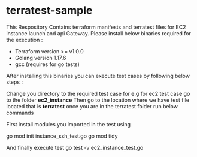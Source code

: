 # terratest-sample


This Respository Contains terraform manifests and terratest files for EC2 instance launch and api Gateway.
Please install below binaries required for the execution :
* Terraform version >= v1.0.0
* Golang version 1.17.6
* gcc (requires for go tests)

After installing this binaries you can execute test cases by following below steps :

Change you directory to the required test case for e.g for ec2 test case go to the folder **ec2_instance**
Then go to the location where we have test file located that is **terratest**
once you are in the terratest folder run below commands 

First install modules you imported in the test using 


go mod init instance_ssh_test.go
go mod tidy


 And finally execute test 
go test -v ec2_instance_test.go

